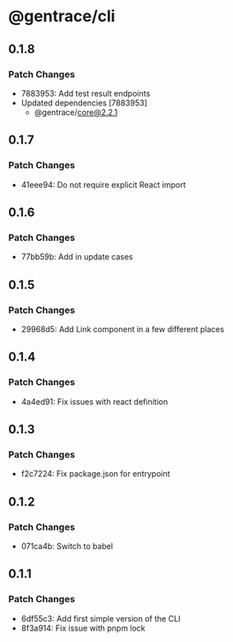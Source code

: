 # @gentrace/cli

## 0.1.8

### Patch Changes

- 7883953: Add test result endpoints
- Updated dependencies [7883953]
  - @gentrace/core@2.2.1

## 0.1.7

### Patch Changes

- 41eee94: Do not require explicit React import

## 0.1.6

### Patch Changes

- 77bb59b: Add in update cases

## 0.1.5

### Patch Changes

- 29968d5: Add Link component in a few different places

## 0.1.4

### Patch Changes

- 4a4ed91: Fix issues with react definition

## 0.1.3

### Patch Changes

- f2c7224: Fix package.json for entrypoint

## 0.1.2

### Patch Changes

- 071ca4b: Switch to babel

## 0.1.1

### Patch Changes

- 6df55c3: Add first simple version of the CLI
- 8f3a914: Fix issue with pnpm lock
